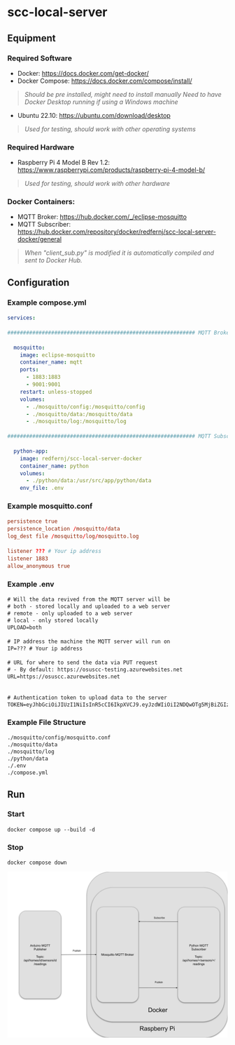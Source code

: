 # scc-local-server

## Equipment

### Required Software
- Docker: https://docs.docker.com/get-docker/
- Docker Compose:  https://docs.docker.com/compose/install/
>*Should be pre installed, might need to install manually*
>*Need to have Docker Desktop running if using a Windows machine*
- Ubuntu 22.10:  https://ubuntu.com/download/desktop
> *Used for testing, should work with other operating systems*

### Required Hardware
- Raspberry Pi 4 Model B Rev 1.2: https://www.raspberrypi.com/products/raspberry-pi-4-model-b/
> *Used for testing, should work with other hardware*

### Docker Containers:
- MQTT Broker: https://hub.docker.com/_/eclipse-mosquitto
- MQTT Subscriber: https://hub.docker.com/repository/docker/redfernj/scc-local-server-docker/general
>*When "client_sub.py" is modified it is automatically compiled and sent to Docker Hub.*

## Configuration

### Example compose.yml
```.yml
services:

############################################################ MQTT Broker

  mosquitto:
    image: eclipse-mosquitto
    container_name: mqtt
    ports:
      - 1883:1883
      - 9001:9001
    restart: unless-stopped
    volumes:
      - ./mosquitto/config:/mosquitto/config
      - ./mosquitto/data:/mosquitto/data
      - ./mosquitto/log:/mosquitto/log

############################################################ MQTT Subscriber

  python-app:
    image: redfernj/scc-local-server-docker
    container_name: python
    volumes:
      - ./python/data:/usr/src/app/python/data
    env_file: .env
```

### Example mosquitto.conf
```.conf
persistence true
persistence_location /mosquitto/data
log_dest file /mosquitto/log/mosquitto.log

listener ??? # Your ip address
listener 1883
allow_anonymous true
```

### Example .env
```.env
# Will the data revived from the MQTT server will be
# both - stored locally and uploaded to a web server
# remote - only uploaded to a web server
# local - only stored locally
UPLOAD=both

# IP address the machine the MQTT server will run on
IP=??? # Your ip address

# URL for where to send the data via PUT request
# - By default: https://osuscc-testing.azurewebsites.net
URL=https://osuscc.azurewebsites.net


# Authentication token to upload data to the server
TOKEN=eyJhbGciOiJIUzI1NiIsInR5cCI6IkpXVCJ9.eyJzdWIiOiI2NDQwOTg5MjBiZGIzYjYwYjdkZWNhOGYiLCJpYXQiOjE2ODE5NTUxNTMsImV4cCI6MTcxMzQ5MTE1M30.gILdaaKY6PX7mEdeSkSRGHbnwZzlZG0xWz8678hvZf0
```

### Example File Structure
```
./mosquitto/config/mosquitto.conf
./mosquitto/data
./mosquitto/log
./python/data
./.env
./compose.yml
```
## Run

### Start
```
docker compose up --build -d
```

### Stop
```
docker compose down
```

<img src="./scc-local-server-diagram.svg">

